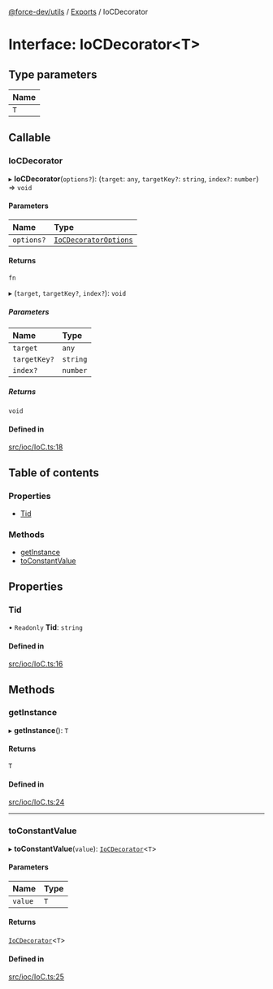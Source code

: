 [@force-dev/utils](../README.md) / [Exports](../modules.md) / IoCDecorator

# Interface: IoCDecorator<T\>

## Type parameters

| Name |
| :------ |
| `T` |

## Callable

### IoCDecorator

▸ **IoCDecorator**(`options?`): (`target`: `any`, `targetKey?`: `string`, `index?`: `number`) => `void`

#### Parameters

| Name | Type |
| :------ | :------ |
| `options?` | [`IoCDecoratorOptions`](IoCDecoratorOptions.md) |

#### Returns

`fn`

▸ (`target`, `targetKey?`, `index?`): `void`

##### Parameters

| Name | Type |
| :------ | :------ |
| `target` | `any` |
| `targetKey?` | `string` |
| `index?` | `number` |

##### Returns

`void`

#### Defined in

[src/ioc/IoC.ts:18](https://github.com/epifanovmd/utils/blob/fdca100/src/ioc/IoC.ts#L18)

## Table of contents

### Properties

- [Tid](IoCDecorator.md#tid)

### Methods

- [getInstance](IoCDecorator.md#getinstance)
- [toConstantValue](IoCDecorator.md#toconstantvalue)

## Properties

### Tid

• `Readonly` **Tid**: `string`

#### Defined in

[src/ioc/IoC.ts:16](https://github.com/epifanovmd/utils/blob/fdca100/src/ioc/IoC.ts#L16)

## Methods

### getInstance

▸ **getInstance**(): `T`

#### Returns

`T`

#### Defined in

[src/ioc/IoC.ts:24](https://github.com/epifanovmd/utils/blob/fdca100/src/ioc/IoC.ts#L24)

___

### toConstantValue

▸ **toConstantValue**(`value`): [`IoCDecorator`](IoCDecorator.md)<`T`\>

#### Parameters

| Name | Type |
| :------ | :------ |
| `value` | `T` |

#### Returns

[`IoCDecorator`](IoCDecorator.md)<`T`\>

#### Defined in

[src/ioc/IoC.ts:25](https://github.com/epifanovmd/utils/blob/fdca100/src/ioc/IoC.ts#L25)
